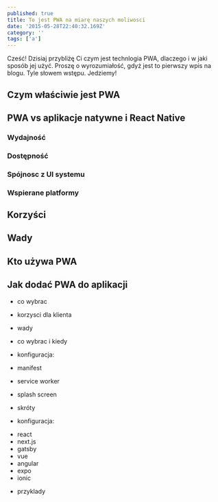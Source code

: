 ```yaml
---
published: true
title: To jest PWA na miarę naszych moliwosci
date: '2015-05-28T22:40:32.169Z'
category: ''
tags: ['a']
---
```


Cześć! Dzisiaj przybliżę Ci czym jest technlogia PWA, dlaczego i w jaki sposób jej użyć. Proszę o wyrozumiałość, gdyż jest to pierwszy wpis na blogu. Tyle słowem wstępu. Jedziemy!

## Czym właściwie jest PWA

<!-- PWA, czyli Progressive Web App(lication) to typ aplikacji webowej, którą można zainstalować (a właściwie dodać do ekranu aplikacji) na dowolnym urządzeniu. Jedynym warunkiem koniecznym do jej uruchomienia jest przeglądarka wspierająca PWA (tutaj możesz znaleźć pełną listę wsparcia). Kolejną cechę Progressive Web App jest działanie w trybie offline. Komponenty potrzebne do działania programu zostanią pobrane przy pierwszym jego uruchomieniu i zapisana na naszym urządzeniu. Oprócz zwiększenia szybkości działania programu, pozwoli to na wyświetlenie zapamiętanch danych lub stosownego komunikatu, kiedy użytkownik znajdzie się poza dostępem do internetu. -->

<!-- - o PWA -->

## PWA vs aplikacje natywne i React Native

### Wydajność

### Dostępność

### Spójnosc z UI systemu

### Wspierane platformy

<!-- - porównaie mozliwosci -->
<!-- - wydajnosc
- dostępnosc
- spójnosc z UI systemu
- wspierane platformy -->

<!-- ##  -->

## Korzyści

## Wady

## Kto używa PWA

## Jak dodać PWA do aplikacji

- co wybrac

- korzysci dla klienta

- wady

- co wybrac i kiedy

- konfiguracja:
- manifest
- service worker
- splash screen
- skróty

- konfiguracja:
* react
* next.js
* gatsby
* vue
* angular
* expo
* ionic

- przyklady

